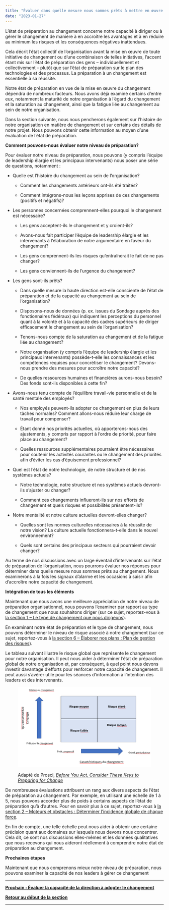 ```yaml
---
title: "Évaluer dans quelle mesure nous sommes prêts à mettre en œuvre le changement"
date: "2023-01-27"
---
```


L’état de préparation au changement concerne notre capacité à diriger ou à gérer le changement de manière à en accroître les avantages et à en réduire au minimum les risques et les conséquences négatives inattendues.

Cela décrit l’état collectif de l’organisation avant la mise en œuvre de toute initiative de changement ou d’une combinaison de telles initiatives, l’accent étant mis sur l’état de préparation des gens – individuellement et collectivement – plutôt que sur l’état de préparation sur le plan des technologies et des processus. La préparation à un changement est essentielle à sa réussite.

Notre état de préparation en vue de la mise en œuvre du changement dépendra de nombreux facteurs. Nous avons déjà examiné certains d’entre eux, notamment la maturité de notre organisation à l’égard du changement et la saturation au changement, ainsi que la fatigue liée au changement au sein de notre organisation.

Dans la section suivante, nous nous pencherons également sur l’histoire de notre organisation en matière de changement et sur certains des détails de notre projet. Nous pouvons obtenir cette information au moyen d’une évaluation de l’état de préparation.

**Comment pouvons-nous évaluer notre niveau de préparation?**

Pour évaluer notre niveau de préparation, nous pouvons (y compris l’équipe de leadership élargie et les principaux intervenants) nous poser une série de questions, notamment :

- Quelle est l’histoire du changement au sein de l’organisation?
    - Comment les changements antérieurs ont-ils été traités?
    
    - Comment intégrons-nous les leçons apprises de ces changements (positifs et négatifs)?

- Les personnes concernées comprennent-elles pourquoi le changement est nécessaire?
    - Les gens acceptent-ils le changement et y croient-ils?
    
    - Avons-nous fait participer l’équipe de leadership élargie et les intervenants à l’élaboration de notre argumentaire en faveur du changement?
    
    - Les gens comprennent-ils les risques qu’entraînerait le fait de ne pas changer?
    
    - Les gens conviennent-ils de l’urgence du changement?

- Les gens sont-ils prêts?
    - Dans quelle mesure la haute direction est-elle consciente de l’état de préparation et de la capacité au changement au sein de l’organisation?
    
    - Disposons-nous de données (p. ex. issues du Sondage auprès des fonctionnaires fédéraux) qui indiquent les perceptions du personnel quant à la volonté et à la capacité des cadres supérieurs de diriger efficacement le changement au sein de l’organisation?
    
    - Tenons-nous compte de la saturation au changement et de la fatigue liée au changement?
    
    - Notre organisation (y compris l’équipe de leadership élargie et les principaux intervenants) possède-t-elle les connaissances et les compétences requises pour concrétiser le changement? Devons-nous prendre des mesures pour accroître notre capacité?
    
    - De quelles ressources humaines et financières aurons-nous besoin? Des fonds sont-ils disponibles à cette fin?

- Avons-nous tenu compte de l’équilibre travail-vie personnelle et de la santé mentale des employés?
    - Nos employés peuvent-ils adopter ce changement en plus de leurs tâches normales? Comment allons-nous réduire leur charge de travail pour compenser?
    
    - Étant donné nos priorités actuelles, où apporterons-nous des ajustements, y compris par rapport à l’ordre de priorité, pour faire place au changement?
    
    - Quelles ressources supplémentaires pourraient être nécessaires pour soutenir les activités courantes ou le changement des priorités afin d’éviter les cas d’épuisement professionnel?

- Quel est l’état de notre technologie, de notre structure et de nos systèmes actuels?
    - Notre technologie, notre structure et nos systèmes actuels devront-ils s’ajuster ou changer?
    
    - Comment ces changements influeront-ils sur nos efforts de changement et quels risques et possibilités présentent-ils?

- Notre mentalité et notre culture actuelles devront-elles changer?
    - Quelles sont les normes culturelles nécessaires à la réussite de notre vision? La culture actuelle fonctionnera-t-elle dans le nouvel environnement?
    
    - Quels sont certains des principaux secteurs qui pourraient devoir changer?

Au terme de nos discussions avec un large éventail d’intervenants sur l’état de préparation de l’organisation, nous pourrons évaluer nos réponses pour déterminer dans quelle mesure nous sommes prêts au changement. Nous examinerons à la fois les signaux d’alarme et les occasions à saisir afin d’accroître notre capacité de changement.

**Intégration de tous les éléments**

Maintenant que nous avons une meilleure appréciation de notre niveau de préparation organisationnel, nous pouvons l’examiner par rapport au type de changement que nous souhaitons diriger (sur ce sujet, reportez-vous à [la section 1 – Le type de changement que nous dirigeons](/framework-for-leading-change/le-type-de-changement-que-nous-dirigeons/)).

En examinant notre état de préparation et le type de changement, nous pouvons déterminer le niveau de risque associé à notre changement (sur ce sujet, reportez-vous à [la section 6 – Élaborer nos plans : Plan de gestion des risques](/framework-for-leading-change/plan-de-gestion-des-risques/)).

Le tableau suivant illustre le risque global que représente le changement pour notre organisation. Il peut nous aider à déterminer l’état de préparation global de notre organisation et, par conséquent, à quel point nous devons investir davantage d’efforts pour renforcer notre capacité de changement. Il peut aussi s’avérer utile pour les séances d’information à l’intention des leaders et des intervenants.

<figure>

![Préparation au changement et risque. L’axe des y illustre les attributs organisationnels qui les distinguent du changement prêt à changer. L’axe des x illustre les caractéristiques du changement, de petit/progressif à grand/perturbateur. Il y a quatre quadrants au centre. En bas à gauche, le risque est faible. En haut à gauche et en bas à droite, le risque est moyen. En haut à droite, le risque est élevé.](images/FLC-Change-readiness-and-risk-FR.png)

<figcaption>

Adapté de Prosci, [_Before You Act, Consider These Keys to Preparing for Change_](https://www.prosci.com/blog/keys-to-prepare-for-change)

</figcaption>

</figure>

De nombreuses évaluations attribuent un rang aux divers aspects de l’état de préparation au changement. Par exemple, en utilisant une échelle de 1 à 5, nous pouvons accorder plus de poids à certains aspects de l’état de préparation qu’à d’autres. Pour en savoir plus à ce sujet, reportez-vous à [la section 2 – Moteurs et obstacles : Déterminer l’incidence globale de chaque force](/framework-for-leading-change/nos-moteurs-et-obstacles-du-changement/).

En fin de compte, une telle échelle peut nous aider à obtenir une certaine précision quant aux domaines sur lesquels nous devons nous concentrer. Cela dit, ce sont nos discussions elles-mêmes et les données qualitatives que nous recevons qui nous aideront réellement à comprendre notre état de préparation au changement.

**Prochaines étapes**

Maintenant que nous comprenons mieux notre niveau de préparation, nous pouvons examiner la capacité de nos leaders à gérer ce changement

* * *

[****Prochain :** Évaluer la capacité de la direction à adopter le changement**](/framework-for-leading-change/evaluer-la-capacite-de-la-direction-a-adopter-le-changement/)

[**Retour au début de la section**](/framework-for-leading-change/capacite-etat-de-preparation-et-incidence/)

* * *
